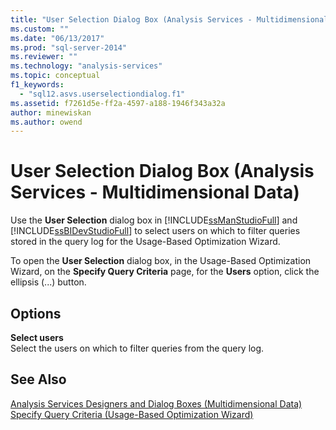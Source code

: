 ```yaml
---
title: "User Selection Dialog Box (Analysis Services - Multidimensional Data) | Microsoft Docs"
ms.custom: ""
ms.date: "06/13/2017"
ms.prod: "sql-server-2014"
ms.reviewer: ""
ms.technology: "analysis-services"
ms.topic: conceptual
f1_keywords: 
  - "sql12.asvs.userselectiondialog.f1"
ms.assetid: f7261d5e-ff2a-4597-a188-1946f343a32a
author: minewiskan
ms.author: owend
---
```

# User Selection Dialog Box (Analysis Services - Multidimensional Data)
  Use the **User Selection** dialog box in [!INCLUDE[ssManStudioFull](../includes/ssmanstudiofull-md.md)] and [!INCLUDE[ssBIDevStudioFull](../includes/ssbidevstudiofull-md.md)] to select users on which to filter queries stored in the query log for the Usage-Based Optimization Wizard.  
  
 To open the **User Selection** dialog box, in the Usage-Based Optimization Wizard, on the **Specify Query Criteria** page, for the **Users** option, click the ellipsis (...) button.  
  
## Options  
 **Select users**  
 Select the users on which to filter queries from the query log.  
  
## See Also  
 [Analysis Services Designers and Dialog Boxes &#40;Multidimensional Data&#41;](analysis-services-designers-and-dialog-boxes-multidimensional-data.md)   
 [Specify Query Criteria &#40;Usage-Based Optimization Wizard&#41;](specify-query-criteria-usage-based-optimization-wizard.md)  
  
  
